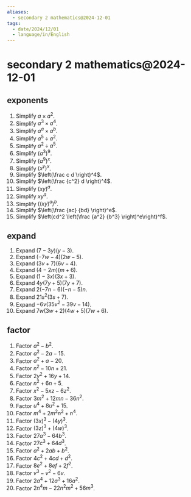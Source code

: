 ```yaml
---
aliases:
  - secondary 2 mathematics@2024-12-01
tags:
  - date/2024/12/01
  - language/in/English
---
```


# secondary 2 mathematics@2024-12-01

## exponents

1. Simplify $a \times a^2$.
2. Simplify $a^3 \times a^4$.
3. Simplify $a^a \times a^b$.
4. Simplify $a^5 \div a^2$.
5. Simplify $a^2 \div a^5$.
6. Simplify $\left(a^3\right)^9$.
7. Simplify $\left(a^9\right)^x$.
8. Simplify $\left(x^y\right)^x$.
9. Simplify $\left(\frac c d \right)^4$.
10. Simplify $\left(\frac {c^2} d \right)^4$.
11. Simplify $(xy)^a$.
12. Simplify $xy^a$.
13. Simplify $\left((xy)^a\right)^b$.
14. Simplify $\left(\frac {ac} {bd} \right)^e$.
15. Simplify $\left(cd^2 \left(\frac {a^2} {b^3} \right)^e\right)^f$.

## expand

1. Expand $(7 - 3y) (y - 3)$.
2. Expand $(-7w - 4) (2w - 5)$.
3. Expand $(3v + 7) (6v - 4)$.
4. Expand $(4 - 2m) (m + 6)$.
5. Expand $(1 - 3x) (3x + 3)$.
6. Expand $4y (7y + 5) (7y + 7)$.
7. Expand $2 (-7n - 6) (-n - 5) n$.
8. Expand $21 s^2 (3s + 7)$.
9. Expand $-6v \left(35v^2 - 39v - 14\right)$.
10. Expand $7w (3w + 2) (4w + 5) (7w + 6)$.

## factor

1. Factor $a^2 - b^2$.
2. Factor $a^2 - 2a - 15$.
3. Factor $a^2 + a - 20$.
4. Factor $n^2 - 10n + 21$.
5. Factor $2y^2 + 16y + 14$.
6. Factor $n^2 + 6n + 5$.
7. Factor $x^2 - 5xz - 6z^2$.
8. Factor $3m^2 + 12mn - 36n^2$.
9. Factor $u^4 + 8u^2 + 15$.
10. Factor $m^4 + 2m^2 n^2 + n^4$.
11. Factor $(3x)^3 - (4y)^3$.
12. Factor $(3z)^3 + (4w)^3$.
13. Factor $27a^3 - 64b^3$.
14. Factor $27c^3 + 64 d^3$.
15. Factor $a^2 + 2ab + b^2$.
16. Factor $4c^2 + 4cd + d^2$.
17. Factor $8e^2 + 8ef + 2f^2$.
18. Factor $v^3 - v^2 - 6v$.
19. Factor $2a^4 + 12a^3 + 16a^2$.
20. Factor $2n^4m - 22n^2m^2 + 56m^3$.
